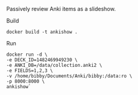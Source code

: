 Passively review Anki items as a slideshow.

Build

    docker build -t ankishow .

Run

    docker run -d \
    -e DECK_ID=1482469949230 \
    -e ANKI_DB=/data/collection.anki2 \
    -e FIELDS=1,2,3 \
    -v /home/bibby/Documents/Anki/bibby:/data:ro \
    -p 8000:8000 \
    ankishow`

